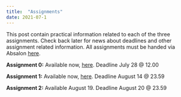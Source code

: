 ```yaml
---
title:  "Assignments"
date: 2021-07-1
---
```

This post contain practical information related to each of the three assignments. Check back later for news about deadlines and other assignment related information. All assignments must be handed via Absalon [here](https://absalon.ku.dk/courses/48020/assignments).

**Assignment 0:** Available now, [here](https://github.com/abjer/isds2020/blob/master/assignments/assignment0/assignment_0.ipynb). Deadline July 28 @ 12.00

**Assignment 1:** Available now, [here](https://github.com/abjer/isds2020/blob/master/assignments/assignment1/assignment_1.ipynb). Deadline August 14 @ 23.59

**Assignment 2:** Available August 19. Deadline August 20 @ 23.59
